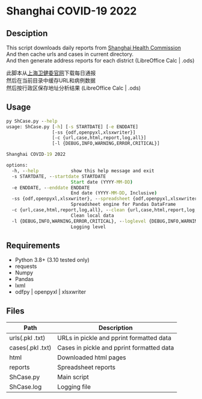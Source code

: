# Shanghai COVID-19 2022

## Desciption
This script downloads daily reports from [Shanghai Health Commission](https://wsjkw.sh.gov.cn/xwfb/index.html)  
And then cache urls and cases in current directory.  
And then generate address reports for each district (LibreOffice Calc | .ods)  

此脚本从[上海卫健委官网](https://wsjkw.sh.gov.cn/xwfb/index.html)下载每日通报  
然后在当前目录中缓存URL和病例数据  
然后按行政区保存地址分析结果 (LibreOffice Calc | .ods)  


## Usage
```cmd
py ShCase.py --help
usage: ShCase.py [-h] [-s STARTDATE] [-e ENDDATE]
                 [-ss {odf,openpyxl,xlsxwriter}] 
                 [-c {url,case,html,report,log,all}]
                 [-l {DEBUG,INFO,WARNING,ERROR,CRITICAL}]

Shanghai COVID-19 2022

options:
  -h, --help            show this help message and exit
  -s STARTDATE, --startdate STARTDATE
                        Start date (YYYY-MM-DD)
  -e ENDDATE, --enddate ENDDATE
                        End date (YYYY-MM-DD, Inclusive)
  -ss {odf,openpyxl,xlsxwriter}, --spreadsheet {odf,openpyxl,xlsxwriter}
                        Spreadsheet engine for Pandas DataFrame
  -c {url,case,html,report,log,all}, --clean {url,case,html,report,log,all}
                        Clean local data
  -l {DEBUG,INFO,WARNING,ERROR,CRITICAL}, --loglevel {DEBUG,INFO,WARNING,ERROR,CRITICAL}
                        Logging level
```


## Requirements
* Python 3.8+ (3.10 tested only)
* requests
* Numpy
* Pandas
* lxml
* odfpy | openpyxl | xlsxwriter


## Files

| Path             | Description                               |
|------------------|-------------------------------------------|
| urls(.pkl .txt)  | URLs in pickle and pprint formatted data  |
| cases(.pkl .txt) | Cases in pickle and pprint formatted data |
| html             | Downloaded html pages                     |
| reports          | Spreadsheet reports                       |
| ShCase.py        | Main script                               |
| ShCase.log       | Logging file                              |
